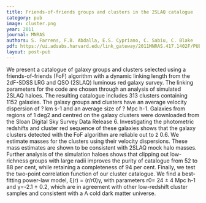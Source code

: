 ```yaml
---
title: Friends-of-friends groups and clusters in the 2SLAQ catalogue
category: pub
image: cluster.png
year: 2011
journal: MNRAS
authors: S. Farrens, F.B. Abdalla, E.S. Cypriano, C. Sabiu, C. Blake
pdf: https://ui.adsabs.harvard.edu/link_gateway/2011MNRAS.417.1402F/PUB_PDF
layout: post-pub
---
```

We present a catalogue of galaxy groups and clusters selected using a friends-of-friends (FoF) algorithm with a dynamic linking length from the 2dF-SDSS LRG and QSO (2SLAQ) luminous red galaxy survey. The linking parameters for the code are chosen through an analysis of simulated 2SLAQ haloes. The resulting catalogue includes 313 clusters containing 1152 galaxies. The galaxy groups and clusters have an average velocity dispersion of ? km s-1 and an average size of ? Mpc h-1. Galaxies from regions of 1 deg2 and centred on the galaxy clusters were downloaded from the Sloan Digital Sky Survey Data Release 6. Investigating the photometric redshifts and cluster red sequence of these galaxies shows that the galaxy clusters detected with the FoF algorithm are reliable out to z̃ 0.6. We estimate masses for the clusters using their velocity dispersions. These mass estimates are shown to be consistent with 2SLAQ mock halo masses. Further analysis of the simulation haloes shows that clipping out low-richness groups with large radii improves the purity of catalogue from 52 to 88 per cent, while retaining a completeness of 94 per cent. Finally, we test the two-point correlation function of our cluster catalogue. We find a best-fitting power-law model, ξ(r) = (r/r0)γ, with parameters r0= 24 ± 4 Mpc h-1 and γ=-2.1 ± 0.2, which are in agreement with other low-redshift cluster samples and consistent with a Λ cold dark matter universe.
